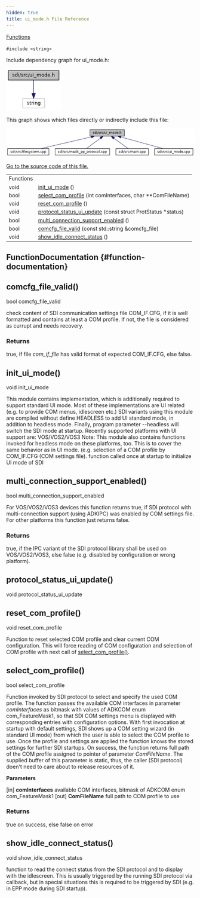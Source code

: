 ```yaml
---
hidden: true
title: ui_mode.h File Reference
---
```


[Functions](#func-members)

`#include <string>`

Include dependency graph for ui_mode.h:

![](ui__mode_8h__incl.png)

This graph shows which files directly or indirectly include this file:

![](ui__mode_8h__dep__incl.png)

<a href="ui__mode_8h_source.md">Go to the source code of this file.</a>

|  |  |
|----|----|
| Functions |  |
| void  | [init_ui_mode](#a66a4622071497e674b301c3c01f0041d) () |
| bool  | [select_com_profile](#a55d15b6967e1c13ce450da41e5624e0a) (int comInterfaces, char \*\*ComFileName) |
| void  | [reset_com_profile](#a4b5e64e6037e936f64283fb6f75747ae) () |
| void  | [protocol_status_ui_update](#a6a46d1447df15675918b58136a68b3b1) (const struct ProtStatus \*status) |
| bool  | [multi_connection_support_enabled](#a72dc449a4d0934020d297eb7a1b5a1a6) () |
| bool  | [comcfg_file_valid](#ad17510e582c63802351a6b0acb27dfca) (const std::string &comcfg_file) |
| void  | [show_idle_connect_status](#a6dcc06a913ac018ca40d1a0eae7b557b) () |

## FunctionDocumentation {#function-documentation}

## comcfg_file_valid() <a href="#ad17510e582c63802351a6b0acb27dfca" id="ad17510e582c63802351a6b0acb27dfca"></a>

<p>bool comcfg_file_valid</p>

check content of SDI communication settings file COM_IF.CFG, if it is well formatted and contains at least a COM profile. If not, the file is considered as currupt and needs recovery.

### Returns

true, if file *com_if_file* has valid format of expected COM_IF.CFG, else false.

## init_ui_mode() <a href="#a66a4622071497e674b301c3c01f0041d" id="a66a4622071497e674b301c3c01f0041d"></a>

<p>void init_ui_mode</p>

This module contains implementation, which is additionally required to support standard UI mode. Most of these implementations are UI related (e.g. to provide COM menus, idlescreen etc.) SDI variants using this module are compiled without define HEADLESS to add UI standard mode, in addition to headless mode. Finally, program parameter --headless will switch the SDI mode at startup. Recently supported platforms with UI support are: VOS/VOS2/VOS3 Note: This module also contains functions invoked for headless mode on these platforms, too. This is to cover the same behavior as in UI mode. (e.g. selection of a COM profile by COM_IF.CFG (COM settings file). function called once at startup to initialize UI mode of SDI

## multi_connection_support_enabled() <a href="#a72dc449a4d0934020d297eb7a1b5a1a6" id="a72dc449a4d0934020d297eb7a1b5a1a6"></a>

<p>bool multi_connection_support_enabled</p>

For VOS/VOS2/VOS3 devices this function returns true, if SDI protocol with multi-connection support (using ADKIPC) was enabled by COM settings file. For other platforms this function just returns false.

### Returns

true, if the IPC variant of the SDI protocol library shall be used on VOS/VOS2/VOS3, else false (e.g. disabled by configuration or wrong platform).

## protocol_status_ui_update() <a href="#a6a46d1447df15675918b58136a68b3b1" id="a6a46d1447df15675918b58136a68b3b1"></a>

<p>void protocol_status_ui_update</p>

## reset_com_profile() <a href="#a4b5e64e6037e936f64283fb6f75747ae" id="a4b5e64e6037e936f64283fb6f75747ae"></a>

<p>void reset_com_profile</p>

Function to reset selected COM profile and clear current COM configuration. This will force reading of COM configuration and selection of COM profile with next call of [select_com_profile()](#a55d15b6967e1c13ce450da41e5624e0a).

## select_com_profile() <a href="#a55d15b6967e1c13ce450da41e5624e0a" id="a55d15b6967e1c13ce450da41e5624e0a"></a>

<p>bool select_com_profile</p>

Function invoked by SDI protocol to select and specify the used COM profile. The function passes the available COM interfaces in parameter *comInterfaces* as bitmask with values of ADKCOM enum com_FeatureMask1, so that SDI COM settings menu is displayed with corresponding entries with configuration options. With first invocation at startup with default settings, SDI shows up a COM setting wizard (in standard UI mode) from which the user is able to select the COM profile to use. Once the profile and settings are applied the function knows the stored settings for further SDI startups. On success, the function returns full path of the COM profile assigned to pointer of parameter *ComFileName*. The supplied buffer of this parameter is static, thus, the caller (SDI protocol) doen\'t need to care about to release resources of it.

**Parameters**

\[in\] **comInterfaces** available COM interfaces, bitmask of ADKCOM enum com_FeatureMask1 \[out\] **ComFileName** full path to COM profile to use

### Returns

true on success, else false on error

## show_idle_connect_status() <a href="#a6dcc06a913ac018ca40d1a0eae7b557b" id="a6dcc06a913ac018ca40d1a0eae7b557b"></a>

<p>void show_idle_connect_status</p>

function to read the connect status from the SDI protocol and to display with the idlescreen. This is usually triggered by the running SDI protocol via callback, but in special situations this is required to be triggered by SDI (e.g. in EPP mode during SDI startup).
